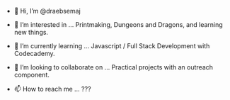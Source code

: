 - 👋 Hi, I’m @draebsemaj

- 👀 I’m interested in ...
        Printmaking, Dungeons and Dragons, and learning new things.
        
- 🌱 I’m currently learning ...
        Javascript / Full Stack Development with Codecademy.
        
- 💞️ I’m looking to collaborate on ...
        Practical projects with an outreach component.
        
- 📫 How to reach me ...
        ???
<!---
draebsemaj/draebsemaj is a ✨ special ✨ repository because its `README.md` (this file) appears on your GitHub profile.
You can click the Preview link to take a look at your changes.
--->
